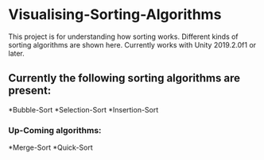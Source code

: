 # Visualising-Sorting-Algorithms
This project is for understanding how sorting works. Different kinds of sorting algorithms are shown here. Currently works with Unity 2019.2.0f1 or later.

## Currently the following sorting algorithms are present:
*Bubble-Sort
*Selection-Sort
*Insertion-Sort

### Up-Coming algorithms:
*Merge-Sort
*Quick-Sort

